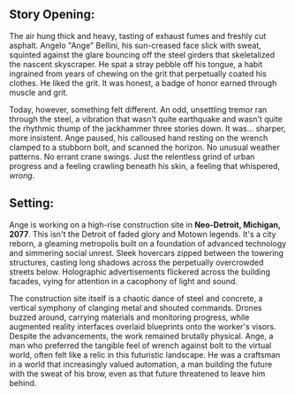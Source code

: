 ## Story Opening:

The air hung thick and heavy, tasting of exhaust fumes and freshly cut asphalt. Angelo "Ange" Bellini, his sun-creased face slick with sweat, squinted against the glare bouncing off the steel girders that skeletalized the nascent skyscraper. He spat a stray pebble off his tongue, a habit ingrained from years of chewing on the grit that perpetually coated his clothes. He liked the grit. It was honest, a badge of honor earned through muscle and grit.

Today, however, something felt different. An odd, unsettling tremor ran through the steel, a vibration that wasn't quite earthquake and wasn't quite the rhythmic thump of the jackhammer three stories down. It was… sharper, more insistent. Ange paused, his calloused hand resting on the wrench clamped to a stubborn bolt, and scanned the horizon. No unusual weather patterns. No errant crane swings. Just the relentless grind of urban progress and a feeling crawling beneath his skin, a feeling that whispered, *wrong*.

## Setting:

Ange is working on a high-rise construction site in **Neo-Detroit, Michigan, 2077**. This isn't the Detroit of faded glory and Motown legends. It's a city reborn, a gleaming metropolis built on a foundation of advanced technology and simmering social unrest. Sleek hovercars zipped between the towering structures, casting long shadows across the perpetually overcrowded streets below. Holographic advertisements flickered across the building facades, vying for attention in a cacophony of light and sound.

The construction site itself is a chaotic dance of steel and concrete, a vertical symphony of clanging metal and shouted commands. Drones buzzed around, carrying materials and monitoring progress, while augmented reality interfaces overlaid blueprints onto the worker's visors. Despite the advancements, the work remained brutally physical. Ange, a man who preferred the tangible feel of wrench against bolt to the virtual world, often felt like a relic in this futuristic landscape. He was a craftsman in a world that increasingly valued automation, a man building the future with the sweat of his brow, even as that future threatened to leave him behind.
